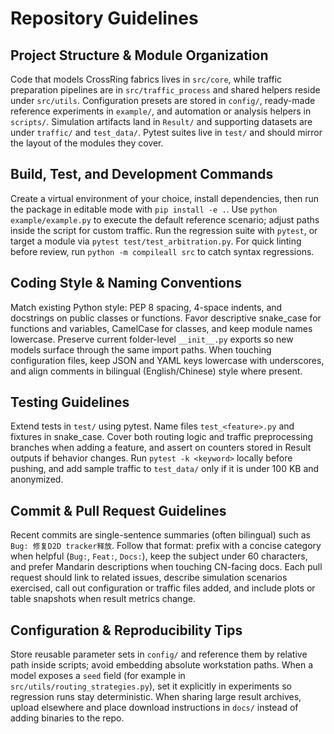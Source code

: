 # Repository Guidelines

## Project Structure & Module Organization
Code that models CrossRing fabrics lives in `src/core`, while traffic preparation pipelines are in `src/traffic_process` and shared helpers reside under `src/utils`. Configuration presets are stored in `config/`, ready-made reference experiments in `example/`, and automation or analysis helpers in `scripts/`. Simulation artifacts land in `Result/` and supporting datasets are under `traffic/` and `test_data/`. Pytest suites live in `test/` and should mirror the layout of the modules they cover.

## Build, Test, and Development Commands
Create a virtual environment of your choice, install dependencies, then run the package in editable mode with `pip install -e .`. Use `python example/example.py` to execute the default reference scenario; adjust paths inside the script for custom traffic. Run the regression suite with `pytest`, or target a module via `pytest test/test_arbitration.py`. For quick linting before review, run `python -m compileall src` to catch syntax regressions.

## Coding Style & Naming Conventions
Match existing Python style: PEP 8 spacing, 4-space indents, and docstrings on public classes or functions. Favor descriptive snake_case for functions and variables, CamelCase for classes, and keep module names lowercase. Preserve current folder-level `__init__.py` exports so new models surface through the same import paths. When touching configuration files, keep JSON and YAML keys lowercase with underscores, and align comments in bilingual (English/Chinese) style where present.

## Testing Guidelines
Extend tests in `test/` using pytest. Name files `test_<feature>.py` and fixtures in snake_case. Cover both routing logic and traffic preprocessing branches when adding a feature, and assert on counters stored in Result outputs if behavior changes. Run `pytest -k <keyword>` locally before pushing, and add sample traffic to `test_data/` only if it is under 100 KB and anonymized.

## Commit & Pull Request Guidelines
Recent commits are single-sentence summaries (often bilingual) such as `Bug: 修复D2D tracker释放`. Follow that format: prefix with a concise category when helpful (`Bug:`, `Feat:`, `Docs:`), keep the subject under 60 characters, and prefer Mandarin descriptions when touching CN-facing docs. Each pull request should link to related issues, describe simulation scenarios exercised, call out configuration or traffic files added, and include plots or table snapshots when result metrics change.

## Configuration & Reproducibility Tips
Store reusable parameter sets in `config/` and reference them by relative path inside scripts; avoid embedding absolute workstation paths. When a model exposes a `seed` field (for example in `src/utils/routing_strategies.py`), set it explicitly in experiments so regression runs stay deterministic. When sharing large result archives, upload elsewhere and place download instructions in `docs/` instead of adding binaries to the repo.
